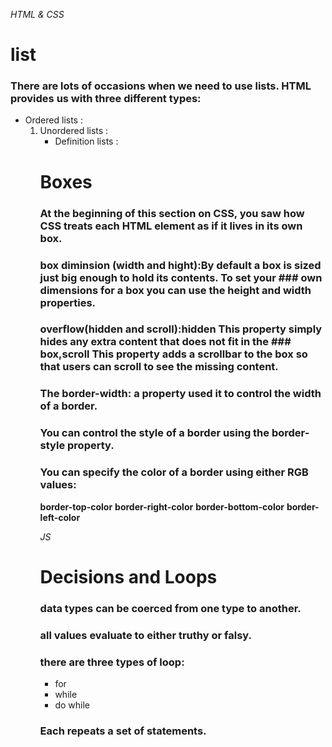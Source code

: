 *HTML & CSS*

# list
### There are lots of occasions when we need to use lists. HTML provides us with three different types:
* Ordered lists  :<ol>
* Unordered lists :<ul>
* Definition lists :<dl>

# Boxes
### At the beginning of this section on CSS, you saw how CSS treats each HTML element as if it lives in its own box.
### box diminsion (width and hight):By default a box is sized just big enough to hold its contents. To set your ### own dimensions for a box you can use the height and width properties.
### overflow(hidden and scroll):hidden This property simply hides any extra content that does not fit in the ### box,scroll This property adds a scrollbar to the box so that users can scroll to see the missing content.
### The border-width:  a property used it to control the width of a border. 
### You can control the style of a border using the border-style property.
### You can specify the color of a border using either RGB values:
**border-top-color**
**border-right-color**
**border-bottom-color**
**border-left-color**

*JS*

# Decisions and Loops
### data types can be coerced from one type to another. 
### all values evaluate to either truthy or falsy. 
### there are three types of loop:
* for
* while
* do while 
### Each repeats a set of statements. 